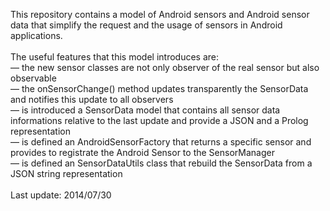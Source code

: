 This repository contains a model of Android sensors and Android sensor data that simplify the request and the usage of sensors in Android applications. <br><br>
The useful features that this model introduces are: <br>
	— the new sensor classes are not only observer of the real sensor but also observable<br>
	— the onSensorChange() method updates transparently the SensorData and notifies this update to all observers<br>
	— is introduced a SensorData model that contains all sensor data informations relative to the last update and provide a JSON and a Prolog representation<br>
	— is defined an AndroidSensorFactory that returns a specific sensor and provides to registrate the Android Sensor to the SensorManager<br>
	— is defined an SensorDataUtils class that rebuild the SensorData from a JSON string representation<br>
<br>
Last update: 2014/07/30
